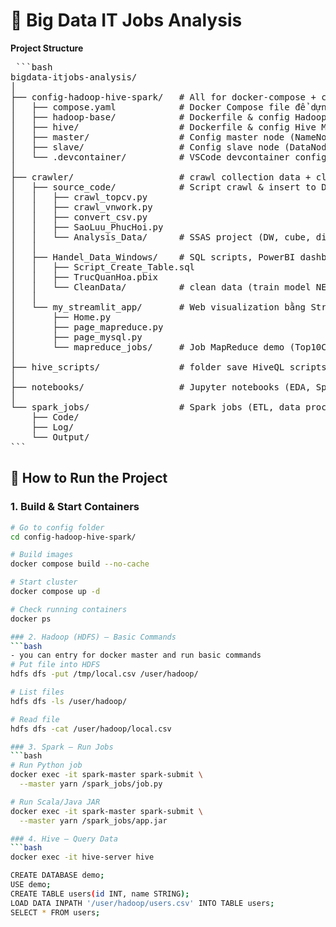 # 🚀 Big Data IT Jobs Analysis
**Project Structure**
<pre> ```bash
bigdata-itjobs-analysis/
│
├── config-hadoop-hive-spark/   # All for docker-compose + config cho Hadoop, Spark, Hive
│   ├── compose.yaml            # Docker Compose file để dựng cluster Big Data
│   ├── hadoop-base/            # Dockerfile & config Hadoop/Spark
│   ├── hive/                   # Dockerfile & config Hive Metastore
│   ├── master/                 # Config master node (NameNode, ResourceManager)
│   ├── slave/                  # Config slave node (DataNode, NodeManager)
│   └── .devcontainer/          # VSCode devcontainer config
│
├── crawler/                    # crawl collection data + clean data for IT jobs (TopCV, VietnamWorks, ...)
│   ├── source_code/            # Script crawl & insert to DB
│   │   ├── crawl_topcv.py
│   │   ├── crawl_vnwork.py
│   │   ├── convert_csv.py
│   │   ├── SaoLuu_PhucHoi.py
│   │   └── Analysis_Data/      # SSAS project (DW, cube, dimensions)
│   │
│   ├── Handel_Data_Windows/    # SQL scripts, PowerBI dashboard, data cleaning scripts
│   │   ├── Script_Create_Table.sql
│   │   ├── TrucQuanHoa.pbix
│   │   └── CleanData/          # clean data (train model NER)
│   │
│   └── my_streamlit_app/       # Web visualization bằng Streamlit
│       ├── Home.py
│       ├── page_mapreduce.py
│       ├── page_mysql.py
│       └── mapreduce_jobs/     # Job MapReduce demo (Top10CV, Lương TB, Kỹ năng...)
│
├── hive_scripts/               # folder save HiveQL scripts
│
├── notebooks/                  # Jupyter notebooks (EDA, Spark SQL test, ML pipeline demo)
│
└── spark_jobs/                 # Spark jobs (ETL, data processing)
    ├── Code/
    ├── Log/
    └── Output/ 
``` </pre>
## 🚀 How to Run the Project

### 1. Build & Start Containers
```bash
# Go to config folder
cd config-hadoop-hive-spark/

# Build images
docker compose build --no-cache

# Start cluster
docker compose up -d

# Check running containers
docker ps

### 2. Hadoop (HDFS) – Basic Commands
```bash
- you can entry for docker master and run basic commands
# Put file into HDFS
hdfs dfs -put /tmp/local.csv /user/hadoop/

# List files
hdfs dfs -ls /user/hadoop/

# Read file
hdfs dfs -cat /user/hadoop/local.csv

### 3. Spark – Run Jobs
```bash
# Run Python job
docker exec -it spark-master spark-submit \
  --master yarn /spark_jobs/job.py

# Run Scala/Java JAR
docker exec -it spark-master spark-submit \
  --master yarn /spark_jobs/app.jar

### 4. Hive – Query Data
```bash
docker exec -it hive-server hive

CREATE DATABASE demo;
USE demo;
CREATE TABLE users(id INT, name STRING);
LOAD DATA INPATH '/user/hadoop/users.csv' INTO TABLE users;
SELECT * FROM users;
